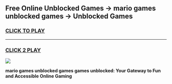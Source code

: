 
## Free Online Unblocked Games → mario games unblocked games → Unblocked Games
<h3>
<a href="https://premium.freeplayer.one?title=mario_games_unblocked_games&ref=21F">CLICK TO PLAY</a></h3>
<hr>

<h3>
<a href="https://premium.freeplayer.one?title=mario_games_unblocked_games&ref=21F">CLICK 2 PLAY</a>
  
</h3>

<a href="https://premium.freeplayer.one?title=mario_games_unblocked_games&ref=21F/"><img src="https://clearcache.store/games.png"></a>


**mario games unblocked games games unblocked: Your Gateway to Fun and Accessible Online Gaming**
